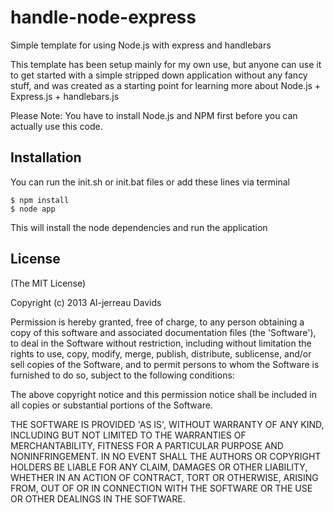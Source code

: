 handle-node-express
===================

Simple template for using Node.js with express and handlebars

This template has been setup mainly for my own use, but anyone can use it to get started with a simple stripped down application without any fancy stuff, and was created as a starting point for learning more about Node.js + Express.js + handlebars.js

Please Note: You have to install Node.js and NPM first before you can actually use this code.

## Installation
You can run the init.sh or init.bat files or add these lines via terminal

    $ npm install
    $ node app
    
This will install the node dependencies and run the application

## License

(The MIT License)

Copyright (c) 2013 Al-jerreau Davids

Permission is hereby granted, free of charge, to any person obtaining
a copy of this software and associated documentation files (the
'Software'), to deal in the Software without restriction, including
without limitation the rights to use, copy, modify, merge, publish,
distribute, sublicense, and/or sell copies of the Software, and to
permit persons to whom the Software is furnished to do so, subject to
the following conditions:

The above copyright notice and this permission notice shall be
included in all copies or substantial portions of the Software.

THE SOFTWARE IS PROVIDED 'AS IS', WITHOUT WARRANTY OF ANY KIND,
INCLUDING BUT NOT LIMITED TO THE WARRANTIES OF
MERCHANTABILITY, FITNESS FOR A PARTICULAR PURPOSE AND NONINFRINGEMENT.
IN NO EVENT SHALL THE AUTHORS OR COPYRIGHT HOLDERS BE LIABLE FOR ANY
CLAIM, DAMAGES OR OTHER LIABILITY, WHETHER IN AN ACTION OF CONTRACT,
TORT OR OTHERWISE, ARISING FROM, OUT OF OR IN CONNECTION WITH THE
SOFTWARE OR THE USE OR OTHER DEALINGS IN THE SOFTWARE.
